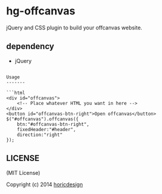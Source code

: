 hg-offcanvas
=======
jQuery and CSS plugin to build your offcanvas website.

dependency
------
- jQuery


```

Usage
-------

```html
<div id="offcanvas">
	<!-- Place whatever HTML you want in here -->
</div>
<button id="offcanvas-btn-right">Open offcanvas</button>
$("#offcanvas").offcanvas({
	btn:"#offcanvas-btn-right",
	fixedHeader:"#header",
	direction:"right"
});
```

LICENSE
-------

(MIT License)

Copyright (c) 2014 [horicdesign](http://horicdesign.com)